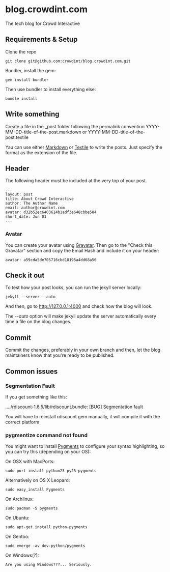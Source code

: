 # blog.crowdint.com

The tech blog for Crowd Interactive

## Requirements & Setup

Clone the repo

    git clone git@github.com:crowdint/blog.crowdint.com.git

Bundler, install the gem:

    gem install bundler

Then use bundler to install everything else:

    bundle install

## Write something

Create a file in the _post folder following the permalink convention YYYY-MM-DD-title-of-the-post.markdown or YYYY-MM-DD-title-of-the-post.textile

Yau can use either [Markdown](http://daringfireball.net/projects/markdown/) or [Textile](http://www.textism.com/tools/textile/) to write the posts. Just specify the format as the extension of the file.

## Header

The following header must be included at the very top of your post.

    ---
    layout: post
    title: About Crowd Interactive
    author: The Author Name
    email: author@crowdint.com
    avatar: d32b52ec6403614b1adf3e648cbbe584
    short_date: Jun 01
    ---

### Avatar

You can create your avatar using [Gravatar](http://www.gravatar.com). Then go to the "Check this Gravatar" section and copy the Email Hash and include it on your header:

    avatar: a59cda5de705716cbd18195a4dd68a56

## Check it out

To test how your post looks, you can run the jekyll server locally:

    jekyll --server --auto
    
And then, go to http://127.0.0.1:4000 and check how the blog will look.

The _--auto_ option will make jekyll update the server automatically every time a file on the blog changes.

## Commit

Commit the changes, preferably in your own branch and then, let the blog maintainers know that you're ready to be published.

## Common issues

### Segmentation Fault

If you get something like this:

  ..../rdiscount-1.6.5/lib/rdiscount.bundle: [BUG] Segmentation fault

You will have to reinstall rdiscount gem manually, it will compile it with the correct platform

### pygmentize command not found

You might want to install [Pygments](http://wiki.github.com/mojombo/jekyll/install) to configure your syntax highlighting, so you can try this (depending on your OS):

On OSX with MacPorts:

    sudo port install python25 py25-pygments

Alternatively on OS X Leopard:

    sudo easy_install Pygments

On Archlinux:

    sudo pacman -S pygments

On Ubuntu:

    sudo apt-get install python-pygments

On Gentoo:

    sudo emerge -av dev-python/pygments

On Windows(?):

    Are you using Windows???... Seriously.

